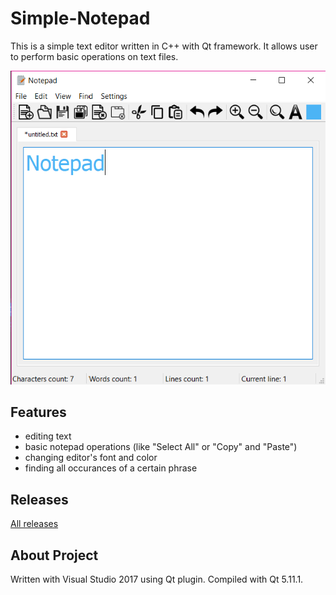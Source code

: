 # Simple-Notepad
This is a simple text editor written in C++ with Qt framework. It allows user to perform basic operations on text files. 

![Screenshot1](Notepad.png)
## Features
- editing text 
- basic notepad operations (like "Select All" or "Copy" and "Paste")
- changing editor's font and color
- finding all occurances of a certain phrase

## Releases
[All releases](https://github.com/martalech/Simple-Notepad/releases)

## About Project
Written with Visual Studio 2017 using Qt plugin.
Compiled with Qt 5.11.1.

